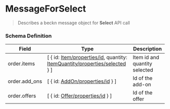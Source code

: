 MessageForSelect
=======

>Describes a beckn message object for **Select** API call

### Schema Definition


|**Field**|**Type**|**Description**|
|---------|--------|---------------|
|order.items| [ { id: [Item/properties/id](/Core/01_Transaction%20Layer%20Specification/Latest/Schema%20Reference/item), quantity: [ItemQuantity/properties/selected](/Core/01_Transaction%20Layer%20Specification/Latest/Schema%20Reference/itemquantity) } ] | Item id and quantity selected
|order.add_ons| [ { id: [AddOn/properties/id](/Core/01_Transaction%20Layer%20Specification/Latest/Schema%20Reference/addon) } ] | Id of the add-on
|order.offers| [ { id: [Offer/properties/id](/Core/01_Transaction%20Layer%20Specification/Latest/Schema%20Reference/offer) } ] | Id of the offer